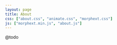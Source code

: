 ```yaml
---
layout: page
title: About
css: ["about.css", "animate.css", "morphext.css"]
js: ["morphext.min.js", "about.js"]
---
```


@todo
